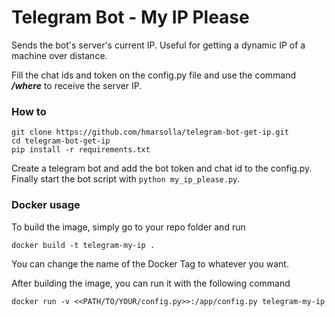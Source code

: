# Telegram Bot - My IP Please

Sends the bot's server's current IP.
Useful for getting a dynamic IP of a machine over distance.

Fill the chat ids and token on the config.py file 
and use the command **_/where_** to receive the 
server IP.

### How to

~~~~
git clone https://github.com/hmarsolla/telegram-bot-get-ip.git
cd telegram-bot-get-ip
pip install -r requirements.txt
~~~~

Create a telegram bot and add the bot token and chat id to the config.py.
Finally start the bot script with `python my_ip_please.py`.


### Docker usage

To build the image, simply go to your repo folder and run

`docker build -t telegram-my-ip .`

You can change the name of the Docker Tag to whatever you want.

After building the image, you can run it with the following command

`docker run -v <<PATH/TO/YOUR/config.py>>:/app/config.py telegram-my-ip`